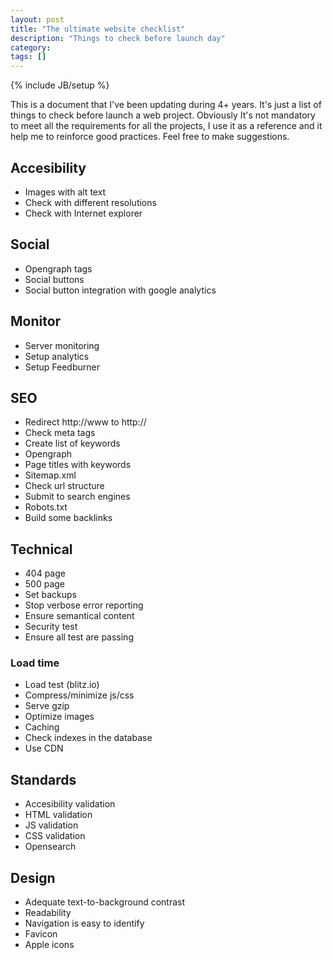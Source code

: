 ```yaml
---
layout: post
title: "The ultimate website checklist"
description: "Things to check before launch day"
category: 
tags: []
---
```

{% include JB/setup %}

This is a document that I've been updating during 4+ years. It's just a list of things to check before launch a web project. Obviously It's not mandatory to meet all the requirements for all the projects, I use it as a reference and it help me to reinforce good practices.
Feel free to make suggestions.


## Accesibility
- Images with alt text
- Check with different resolutions
- Check with Internet explorer

## Social
- Opengraph tags
- Social buttons
- Social button integration with google analytics

## Monitor
- Server monitoring
- Setup analytics
- Setup Feedburner

## SEO
- Redirect http://www to http://
- Check meta tags
- Create list of keywords
- Opengraph
- Page titles with keywords
- Sitemap.xml
- Check url structure
- Submit to search engines
- Robots.txt
- Build some backlinks

## Technical
- 404 page
- 500 page
- Set backups
- Stop verbose error reporting
- Ensure semantical content
- Security test
- Ensure all test are passing

### Load time
- Load test (blitz.io)
- Compress/minimize js/css
- Serve gzip
- Optimize images
- Caching
- Check indexes in the database
- Use CDN

## Standards
- Accesibility validation
- HTML validation
- JS validation
- CSS validation
- Opensearch

## Design
- Adequate text-to-background contrast
- Readability
- Navigation is easy to identify
- Favicon 
- Apple icons